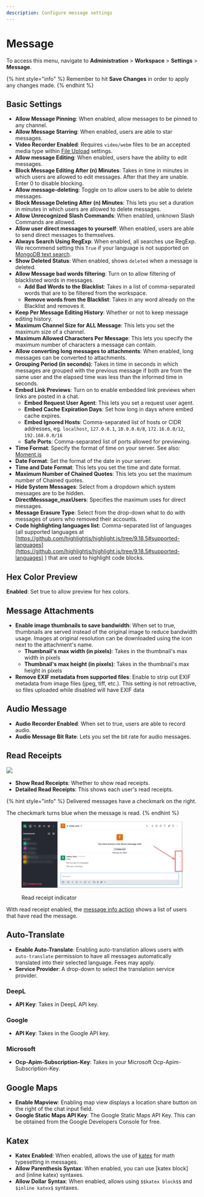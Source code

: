 ```yaml
---
description: Configure message settings
---
```


# Message

To access this menu, navigate to **Administration** > **Workspace** > **Settings** > **Message**.

{% hint style="info" %}
Remember to hit **Save Changes** in order to apply any changes made.
{% endhint %}

## Basic Settings

* **Allow Message Pinning**: When enabled, allow messages to be pinned to any channel.
* **Allow Message Starring**: When enabled, users are able to star messages.
* **Video Recorder Enabled**: Requires `video/webm` files to be an accepted media type within [File Upload](file-upload/) settings.
* **Allow message Editing**: When enabled, users have the ability to edit messages.
* **Block Message Editing After (n) Minutes**: Takes in time in minutes in which users are allowed to edit messages. After that they are unable. Enter 0 to disable blocking.
* **Allow message-deleting**: Toggle on to allow users to be able to delete messages.
* **Block Message Deleting After (n) Minutes**: This lets you set a duration in minutes in which users are allowed to delete messages.
* **Allow Unrecognized Slash Commands**: When enabled, unknown Slash Commands are allowed.
* **Allow user direct messages to yourself**: When enabled, users are able to send direct messages to themselves.
* **Always Search Using RegExp**: When enabled, all searches use RegExp. We recommend setting this `True` if your language is not supported on [MongoDB text search](https://docs.mongodb.org/manual/reference/text-search-languages/#text-search-languages).
* **Show Deleted Status**: When enabled, shows `deleted` when a message is deleted.
* **Allow Message bad words filtering**: Turn on to allow filtering of blacklisted words in messages.
  * **Add Bad Words to the Blacklist**: Takes in a list of comma-separated words that are to be filtered from the workspace.
  * **Remove words from the Blacklist**: Takes in any word already on the Blacklist and removes it.
* **Keep Per Message Editing History**: Whether or not to keep message editing history.
* **Maximum Channel Size for ALL Message**: This lets you set the maximum size of a channel.
* **Maximum Allowed Characters Per Message**: This lets you specify the maximum number of characters a message can contain.
* **Allow converting long messages to attachments**: When enabled, long messages can be converted to attachments.
* **Grouping Period (in seconds)**: Takes in time in seconds in which messages are grouped with the previous message if both are from the same user and the elapsed time was less than the informed time in seconds.
* **Embed Link Previews**: Turn on to enable embedded link previews when links are posted in a chat.
  * **Embed Request User Agent**: This lets you set a request user agent.
  * **Embed Cache Expiration Days**: Set how long in days where embed cache expires.
  * **Embed Ignored Hosts**: Comma-separated list of hosts or CIDR addresses, eg. `localhost`, `127.0.0.1`, `10.0.0.0/8`, `172.16.0.0/12`, `192.168.0.0/16`
  * **Safe Ports**: Comma-separated list of ports allowed for previewing.
* **Time Format**: Specify the format of time on your server. See also: [Moment.js](http://momentjs.com/docs/#/displaying/format/)
* **Date Format**: Set the format of the date in your server.
* **Time and Date Format**: This lets you set the time and date format.
* **Maximum Number of Chained Quotes**: This lets you set the maximum number of Chained quotes.
* **Hide System Messages**: Select from a dropdown which system messages are to be hidden.
* **DirectMesssage\_maxUsers**: Specifies the maximum uses for direct messages.
* **Message Erasure Type**: Select from the drop-down what to do with messages of users who removed their accounts.
* **Code highlighting languages list**: Comma-separated list of languages (all supported languages at [https://github.com/highlightjs/highlight.js/tree/9.18.5#supported-languages](https://github.com/highlightjs/highlight.js/tree/9.18.5#supported-languages) ) that are used to highlight code blocks.

## Hex Color Preview

**Enabled**: Set true to allow preview for hex colors.

## Message Attachments

* **Enable image thumbnails to save bandwidth**: When set to true, thumbnails are served instead of the original image to reduce bandwidth usage. Images at original resolution can be downloaded using the icon next to the attachment's name.
  * **Thumbnail's max width (in pixels)**: Takes in the thumbnail's max width in pixels
  * **Thumbnail's max height (in pixels)**: Takes in the thumbnail's max height in pixels
* **Remove EXIF metadata from supported files**: Enable to strip out EXIF metadata from image files (jpeg, tiff, etc.). This setting is not retroactive, so files uploaded while disabled will have EXIF data

## Audio Message

* **Audio Recorder Enabled**: When set to true, users are able to record audio.
* **Audio Message Bit Rate**: Lets you set the bit rate for audio messages.

## Read Receipts

![](<../../../.gitbook/assets/2021-06-10\_22-31-38 (3) (3) (3) (3) (3) (3) (3) (3) (3) (2) (3) (1) (1) (1) (1) (2) (1) (1) (7) (1).jpg>)

* **Show Read Receipts**: Whether to show read receipts.
* **Detailed Read Receipts**: This shows each user's read receipts.

{% hint style="info" %}
Delivered messages have a checkmark on the right.

The checkmark turns blue when the message is read.
{% endhint %}

<figure><img src="../../../.gitbook/assets/image (842).png" alt=""><figcaption><p>Read receipt indicator</p></figcaption></figure>

With read receipt enabled, the [message info action](../../user-guides/messages/message-actions.md#message-info) shows a list of users that have read the message.

## Auto-Translate <a href="#ibh8nd40he" id="ibh8nd40he"></a>

* **Enable Auto-Translate**: Enabling auto-translation allows users with `auto-translate` permission to have all messages automatically translated into their selected language. Fees may apply.
* **Service Provider**: A drop-down to select the translation service provider.

### DeepL <a href="#hqizve3lvh5" id="hqizve3lvh5"></a>

* **API Key**: Takes in DeepL API key.

### Google <a href="#e5sd70k5l0d" id="e5sd70k5l0d"></a>

* **API Key**: Takes in the Google API key.

### Microsoft

* **Ocp-Apim-Subscription-Key**: Takes in your Microsoft Ocp-Apim-Subscription-Key.

## Google Maps <a href="#phxcc899uio" id="phxcc899uio"></a>

* **Enable Mapview**: Enabling map view displays a location share button on the right of the chat input field.
* **Google Static Maps API Key**: The Google Static Maps API Key. This can be obtained from the Google Developers Console for free.

## Katex

* **Katex Enabled**: When enabled, allows the use of [katex](http://khan.github.io/KaTeX/) for math typesetting in messages.
* **Allow Parenthesis Syntax**: When enabled, you can use \[katex block] and (inline katex) syntaxes.
* **Allow Dollar Syntax**: When enabled, allows using `$$katex block$$` and `$inline katex$` syntaxes.

